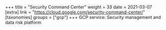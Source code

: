 +++
title = "Security Command Center"
weight = 33
date = 2021-03-07
[extra]
link = "https://cloud.google.com/security-command-center/"
[taxonomies]
groups = ["gcp"]
+++
GCP service: Security management and data risk platform

